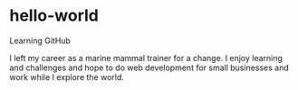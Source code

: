 # hello-world
Learning GitHub

I left my career as a marine mammal trainer for a change. I enjoy learning and challenges and hope to do web development for small businesses and work while I explore the world.
